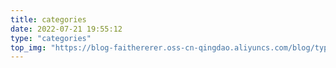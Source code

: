 ```yaml
---
title: categories
date: 2022-07-21 19:55:12
type: "categories"
top_img: "https://blog-faithererer.oss-cn-qingdao.aliyuncs.com/blog/typoraImg202208091345524.jpg"
---
```

